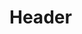 <!-- TITLE: Call White Dragon -->
<!-- SUBTITLE: Calls forth a great dragon from the skies. -->

# Header